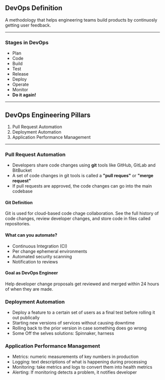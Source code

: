 ## DevOps Definition

A methodology that helps engineering teams build products by continuosly getting user feedback.

---

### Stages in DevOps

- Plan
- Code
- Build
- Test
- Release
- Deploy
- Operate
- Monitor
- **Do it again!**

---

## DevOps Engineering Pillars

1. Pull Request Automation
2. Deployment Automation
3. Application Performance Management

---

### Pull Request Automation

- Developers share code changes using **git** tools like GitHub, GitLab and BitBucket
- A set of code changes in git tools is called a **"pull reques"** or **"merge request"**
- If pull requests are approved, the code changes can go into the main codebase

#### Git Definition

Git is used for cloud-based code chage collaboration. See the full history of code changes, review developer changes, and store code in files called repositories.

#### What can you automate?

- Continuous Integration (CI)
- Per change ephemeral environments
- Automated security scanning
- Notification to reviews

#### Goal as DevOps Engineer

Help developer change proposals get reviewed and merged within 24 hours of when they are made.

### Deployment Automation

- Deploy a feature to a certain set of users as a final test before rolling it out publically
- Starting new versions of services without causing downtime
- Rolling back to the prior version in case something does go wrong
- Some Off the selves solutions: Spinnaker, harness

### Application Performance Management

- Metrics: numeric measurements of key numbers in production
- Logging: text descriptions of what is happening during processing
- Monitoring: take metrics and logs to convert them into health metrics
- Alerting: If monitoring detects a problem, it notifies developer
